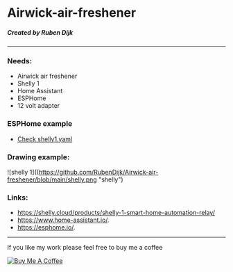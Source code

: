 # Airwick-air-freshener
##### Created by Ruben Dijk
---
### Needs:
* Airwick air freshener
* Shelly 1
* Home Assistant
* ESPHome
* 12 volt adapter

### ESPHome example
* [Check shelly1.yaml](https://github.com/RubenDijk/Airwick-air-freshener/blob/main/shelly1.yaml/)

### Drawing example:

![shelly 1]((https://github.com/RubenDijk/Airwick-air-freshener/blob/main/shelly.png "shelly")

### Links:
* https://shelly.cloud/products/shelly-1-smart-home-automation-relay/
* https://www.home-assistant.io/.
* https://esphome.io/.

---

If you like my work please feel free to buy me a coffee

<a href="https://www.buymeacoffee.com/RubenDijk" target="_blank"><img src="https://www.buymeacoffee.com/assets/img/custom_images/white_img.png" alt="Buy Me A Coffee"></a>
